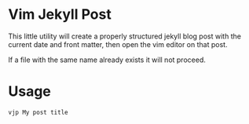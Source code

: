 Vim Jekyll Post
===============

This little utility will create a properly structured jekyll blog post with the
current date and front matter, then open the vim editor on that post.

If a file with the same name already exists it will not proceed.

# Usage

```
vjp My post title
```
